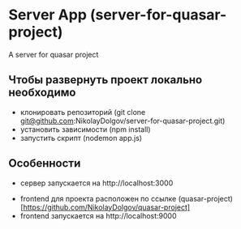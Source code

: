 # Server App (server-for-quasar-project)

A server for quasar project

## Чтобы развернуть проект локально необходимо

- клонировать репозиторий (git clone git@github.com:NikolayDolgov/server-for-quasar-project.git)
- установить зависимости (npm install)
- запустить скрипт (nodemon app.js)

## Особенности

* сервер запускается на http://localhost:3000
- frontend для проекта расположен по ссылке (quasar-project)[https://github.com/NikolayDolgov/quasar-project]
- frontend запускается на http://localhost:9000

